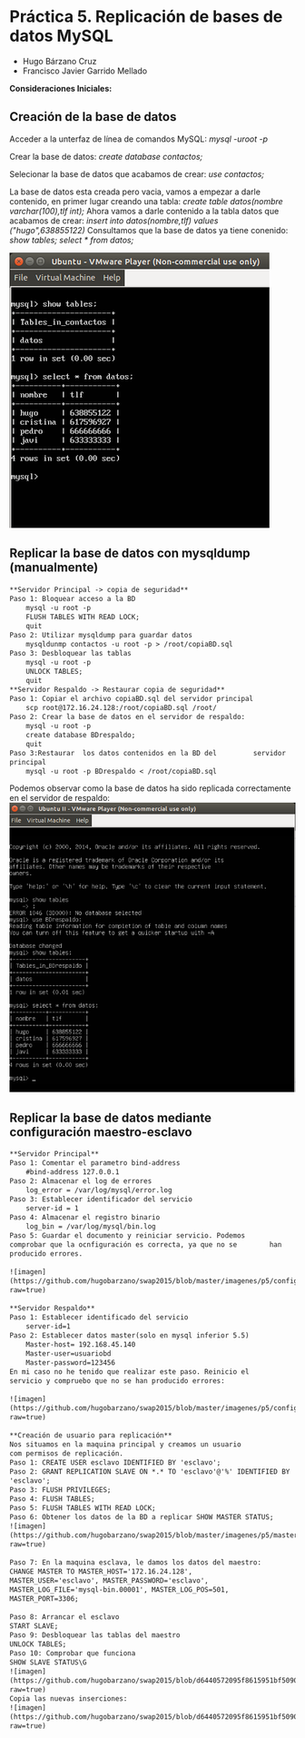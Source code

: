 # Práctica 5. Replicación de bases de datos MySQL

- Hugo Bárzano Cruz
- Francisco Javier Garrido Mellado

**Consideraciones Iniciales:** 




## Creación de la base de datos

Acceder a la unterfaz de línea de comandos MySQL:
	*mysql -uroot -p*

Crear la base de datos: 
	*create database contactos;*

Selecionar la base de datos que acabamos de crear: 
	*use contactos;*

La base de datos esta creada pero vacia, vamos a empezar a darle 
contenido, en primer lugar creando una tabla:
	*create table datos(nombre varchar(100),tlf int);*
Ahora vamos a darle contenido a la tabla datos que acabamos de crear:
	*insert into datos(nombre,tlf) values ("hugo",638855122)*
Consultamos que la base de datos ya tiene conenido:
	*show tables;*
	*select * from datos;*


![imagen](https://github.com/hugobarzano/swap2015/blob/master/imagenes/p5/bd.png?raw=true)

## Replicar la base de datos con mysqldump (manualmente)
	**Servidor Principal -> copia de seguridad**
	Paso 1: Bloquear acceso a la BD 
		mysql -u root -p
		FLUSH TABLES WITH READ LOCK;
		quit
	Paso 2: Utilizar mysqldump para guardar datos
		mysqldunmp contactos -u root -p > /root/copiaBD.sql
	Paso 3: Desbloquear las tablas
		mysql -u root -p
		UNLOCK TABLES;
		quit
	**Servidor Respaldo -> Restaurar copia de seguridad**
	Paso 1: Copiar el archivo copiaBD.sql del servidor principal
		scp root@172.16.24.128:/root/copiaBD.sql /root/
	Paso 2: Crear la base de datos en el servidor de respaldo:
		mysql -u root -p
		create database BDrespaldo;
		quit
	Paso 3:Restaurar  los datos contenidos en la BD del 		servidor principal
		mysql -u root -p BDrespaldo < /root/copiaBD.sql
Podemos observar como la base de datos ha sido replicada correctamente en el servidor de respaldo:  
![imagen](https://raw.githubusercontent.com/hugobarzano/swap2015/87612ebda74d5d5a1014422d0f59b0dabe35a233/imagenes/p5/bd_respaldo.png)

## Replicar la base de datos mediante configuración maestro-esclavo
	**Servidor Principal**
	Paso 1: Comentar el parametro bind-address
		#bind-address 127.0.0.1
	Paso 2: Almacenar el log de errores
		log_error = /var/log/mysql/error.log
	Paso 3: Establecer identificador del servicio
		server-id = 1
	Paso 4: Almacenar el registro binario
		log_bin = /var/log/mysql/bin.log
	Paso 5: Guardar el documento y reiniciar servicio. Podemos 		comprobar que la ocnfiguración es correcta, ya que no se 		han producido errores.

	![imagen](https://github.com/hugobarzano/swap2015/blob/master/imagenes/p5/configuracion_maestro.png?raw=true)

	**Servidor Respaldo**
	Paso 1: Establecer identificado del servicio
		server-id=1
	Paso 2: Establecer datos master(solo en mysql inferior 5.5)
		Master-host= 192.168.45.140
		Master-user=usuariobd
		Master-password=123456
	En mi caso no he tenido que realizar este paso. Reinicio el 
	servicio y compruebo que no se han producido errores:
	
	![imagen](https://github.com/hugobarzano/swap2015/blob/master/imagenes/p5/configuracion_esclavo.png?raw=true)

	**Creación de usuario para replicación**
	Nos situamos en la maquina principal y creamos un usuario 
	com permisos de replicación.
	Paso 1: CREATE USER esclavo IDENTIFIED BY 'esclavo';
	Paso 2: GRANT REPLICATION SLAVE ON *.* TO 'esclavo'@'%' IDENTIFIED BY 'esclavo';
	Paso 3: FLUSH PRIVILEGES;
	Paso 4: FLUSH TABLES;
	Paso 5: FLUSH TABLES WITH READ LOCK; 
	Paso 6: Obtener los datos de la BD a replicar SHOW MASTER STATUS;
	![imagen](https://github.com/hugobarzano/swap2015/blob/master/imagenes/p5/master_status.png?raw=true)

	Paso 7: En la maquina esclava, le damos los datos del maestro:
	CHANGE MASTER TO MASTER_HOST='172.16.24.128',
	MASTER_USER='esclavo', MASTER_PASSWORD='esclavo',
	MASTER_LOG_FILE='mysql-bin.00001', MASTER_LOG_POS=501,
	MASTER_PORT=3306;

	Paso 8: Arrancar el esclavo
	START SLAVE;
	Paso 9: Desbloquear las tablas del maestro
	UNLOCK TABLES;
	Paso 10: Comprobar que funciona
	SHOW SLAVE STATUS\G 
	![imagen] (https://github.com/hugobarzano/swap2015/blob/d6440572095f8615951bf5090992cca807d2783c/imagenes/p5/slave_status.png?raw=true)
	Copia las nuevas inserciones:
	![imagen](https://github.com/hugobarzano/swap2015/blob/d6440572095f8615951bf5090992cca807d2783c/imagenes/p5/salida_final.png?raw=true)







